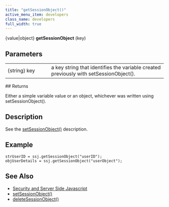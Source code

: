 ```yaml
---
title: "getSessionObject()"
active_menu_item: developers
class_name: developers
full_width: true
---
```



{value|object} **getSessionObject** (key)

## Parameters

<table>
<tr>
<td width="165">
{string} key

</td>
<td width="27">
</td>
<td width="688">
a key string that identifies the variable created previously with setSessionObject().

</td>
</tr>
</table>
## Returns

Either a simple variable value or an object, whichever was written using setSessionObject().

## Description

See the [setSessionObject()](/developers/user-guide/scripting-apis/server-side-api/ssj-object/security/setsessionobject) description.

## Example

    strUserID = ssj.getSessionObject("userID");
    objUserDetails = ssj.getSessionObject("userObject");
   

## See Also

 - [Security and Server Side Javascript](/developers/user-guide/scripting-apis/server-side-scripting-overview/writing-secure-code)
 - [setSessionObject()](/developers/user-guide/scripting-apis/server-side-api/ssj-object/security/setsessionobject)
 - [deleteSessionObject()](/developers/user-guide/scripting-apis/server-side-api/ssj-object/security/deletesessionobject)

